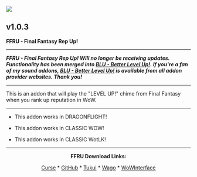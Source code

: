 [![](https://img.shields.io/static/v1?label=Donate&message=CashApp&color=brightgreen)](https://bit.ly/3fyxxSU)

v1.0.3
------------------------------

**FFRU - Final Fantasy Rep Up!**

------------------------------

***FFRU - Final Fantasy Rep Up! Will no longer be receiving updates. Functionality has been merged into [BLU - Better Level Up!](https://www.curseforge.com/wow/addons/blu-better-level-up "This link takes you to the Curseforge.com website, you may download it here and help support the developers."). If you're a fan of my sound addons, [BLU - Better Level Up!](https://www.curseforge.com/wow/addons/blu-better-level-up "This link takes you to the Curseforge.com website, you may download it here and help support the developers.") is available from all addon provider websites. Thank you!***

------------------------------

This is an addon that will play the "LEVEL UP!" chime from Final Fantasy when you rank up reputation in WoW.

------------------------------

- This addon works in DRAGONFLIGHT!

- This addon works in CLASSIC WOW!

- This addon works in CLASSIC WotLK!

------------------------------
<div align="center">

**FFRU Download Links:**

[Curse](https://www.curseforge.com/wow/addons/ffru-final-fantasy-rep-up "This link takes you to the Curseforge.com website, you may download it here and help support the developers.") * [GitHub](https://github.com/donniedice/FFRU "This link takes you to the GitHub.com website, you may download it here.") * [Tukui](https://www.tukui.org/addons.php?id=241 "This link takes you to the Tukui.org website, you may download it here.") * [Wago](https://addons.wago.io/addons/ffru "This link takes you to the Wago.io website, you may download it here and help support the developers.") * [WoWInterface](https://www.wowinterface.com/downloads/info26323-FFRU-FinalFantasyRepUp.html "This link takes you to the WoWInterface.com website, you may download it here.")

</div>
